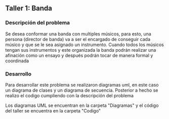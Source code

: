## Taller 1: Banda 
### Descripción del problema
Se desea conformar una banda con multiples músicos, para esto, una persona (director de banda) va a ser el encargado de conseguir cada músico y que se le sea asignado un instrumento. Cuando todos los músicos tengan sus instrumentos y este organizada la banda podrán realizar una afinación como un ensayo y después podrán tocar de manera formal y coordinada 

### Desarrollo
Para desarrollar este problema se realizaron diagramas uml, en este caso un diagrama de clases y un diagrama de secuencia. Posterior a hecho se realizo el codigo cumpliendo con la descripción del problema 

Los diagramas UML se encuentran en la carpeta "Diagramas" y el código del taller se encuentra en la carpeta "Codigo"
